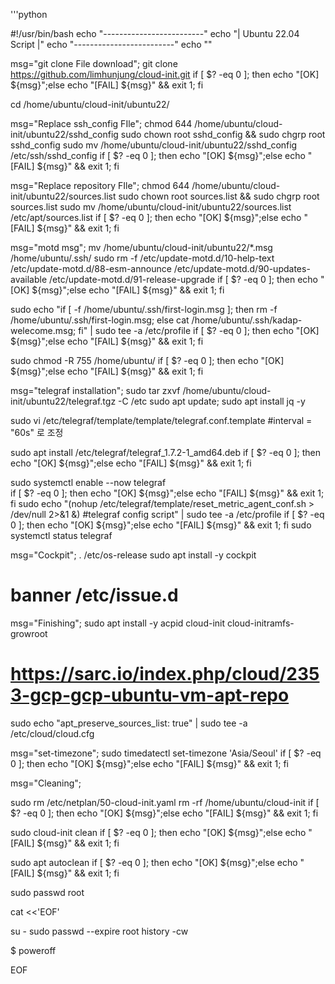 
'''python

#!/usr/bin/bash
echo "-------------------------"
echo "| Ubuntu 22.04 Script |"
echo "-------------------------"
echo ""

msg="git clone File download";
git clone https://github.com/limhunjung/cloud-init.git
if [ $? -eq 0 ]; then echo "[OK] ${msg}";else echo "[FAIL] ${msg}" && exit 1; fi

cd /home/ubuntu/cloud-init/ubuntu22/

msg="Replace ssh_config FIle";
chmod 644 /home/ubuntu/cloud-init/ubuntu22/sshd_config
sudo chown root sshd_config && sudo chgrp root sshd_config
sudo mv /home/ubuntu/cloud-init/ubuntu22/sshd_config /etc/ssh/sshd_config
if [ $? -eq 0 ]; then echo "[OK] ${msg}";else echo "[FAIL] ${msg}" && exit 1; fi

msg="Replace repository FIle";
chmod 644 /home/ubuntu/cloud-init/ubuntu22/sources.list
sudo chown root sources.list && sudo chgrp root sources.list
sudo mv /home/ubuntu/cloud-init/ubuntu22/sources.list /etc/apt/sources.list
if [ $? -eq 0 ]; then echo "[OK] ${msg}";else echo "[FAIL] ${msg}" && exit 1; fi


msg="motd msg";
mv /home/ubuntu/cloud-init/ubuntu22/*.msg /home/ubuntu/.ssh/
sudo rm -f /etc/update-motd.d/10-help-text /etc/update-motd.d/88-esm-announce /etc/update-motd.d/90-updates-available /etc/update-motd.d/91-release-upgrade
if [ $? -eq 0 ]; then echo "[OK] ${msg}";else echo "[FAIL] ${msg}" && exit 1; fi

sudo echo "if [ -f /home/ubuntu/.ssh/first-login.msg ]; then rm -f /home/ubuntu/.ssh/first-login.msg; else cat /home/ubuntu/.ssh/kadap-welecome.msg; fi" | sudo tee -a /etc/profile
if [ $? -eq 0 ]; then echo "[OK] ${msg}";else echo "[FAIL] ${msg}" && exit 1; fi

sudo chmod -R 755 /home/ubuntu/
if [ $? -eq 0 ]; then echo "[OK] ${msg}";else echo "[FAIL] ${msg}" && exit 1; fi


msg="telegraf installation";
sudo tar zxvf /home/ubuntu/cloud-init/ubuntu22/telegraf.tgz -C /etc
sudo apt update; sudo apt install jq -y

sudo vi /etc/telegraf/template/template/telegraf.conf.template  #interval = "60s" 로 조정

sudo apt install /etc/telegraf/telegraf_1.7.2-1_amd64.deb
if [ $? -eq 0 ]; then echo "[OK] ${msg}";else echo "[FAIL] ${msg}" && exit 1; fi

sudo systemctl enable --now telegraf  
if [ $? -eq 0 ]; then echo "[OK] ${msg}";else echo "[FAIL] ${msg}" && exit 1; fi
sudo echo "(nohup /etc/telegraf/template/reset_metric_agent_conf.sh > /dev/null 2>&1 &) #telegraf config script" | sudo tee -a /etc/profile
if [ $? -eq 0 ]; then echo "[OK] ${msg}";else echo "[FAIL] ${msg}" && exit 1; fi
sudo systemctl status telegraf

msg="Cockpit";
. /etc/os-release
sudo apt install -y cockpit
# banner /etc/issue.d

msg="Finishing";
sudo apt install -y acpid cloud-init cloud-initramfs-growroot


# https://sarc.io/index.php/cloud/2353-gcp-gcp-ubuntu-vm-apt-repo

sudo echo "apt_preserve_sources_list: true" | sudo tee -a /etc/cloud/cloud.cfg


msg="set-timezone";
sudo timedatectl set-timezone 'Asia/Seoul'
if [ $? -eq 0 ]; then echo "[OK] ${msg}";else echo "[FAIL] ${msg}" && exit 1; fi  

msg="Cleaning";

sudo rm /etc/netplan/50-cloud-init.yaml
rm -rf /home/ubuntu/cloud-init
if [ $? -eq 0 ]; then echo "[OK] ${msg}";else echo "[FAIL] ${msg}" && exit 1; fi  

sudo cloud-init clean
if [ $? -eq 0 ]; then echo "[OK] ${msg}";else echo "[FAIL] ${msg}" && exit 1; fi  

sudo apt autoclean
if [ $? -eq 0 ]; then echo "[OK] ${msg}";else echo "[FAIL] ${msg}" && exit 1; fi  

sudo passwd  root

cat <<'EOF'

su - 
sudo passwd --expire root 
history -cw  

$ poweroff

EOF
```



